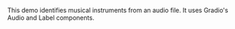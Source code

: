 This demo identifies musical instruments from an audio file. It uses Gradio's Audio and Label components.